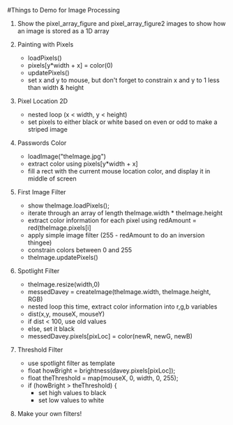 #Things to Demo for Image Processing

1. Show the pixel_array_figure and pixel_array_figure2 images to show how an image is stored as a 1D array

2. Painting with Pixels
	- loadPixels()
	- pixels[y*width + x] = color(0)
	- updatePixels()
	- set x and y to mouse, but don't forget to constrain x and y to 1 less than width & height

3. Pixel Location 2D
	- nested loop (x < width, y < height)
	- set pixels to either black or white based on even or odd to make a striped image

4. Passwords Color 
	- loadImage("theImage.jpg")
	- extract color using pixels[y*width + x]
	- fill a rect with the current mouse location color, and display it in middle of screen

5. First Image Filter
	- show theImage.loadPixels();
	- iterate through an array of length theImage.width * theImage.height
	- extract color information for each pixel using redAmount = red(theImage.pixels[i]
	- apply simple image filter (255 - redAmount to do an inversion thingee)
	- constrain colors between 0 and 255
	- theImage.updatePixels()

6. Spotlight Filter
	- theImage.resize(width,0)
	- messedDavey = createImage(theImage.width, theImage.height, RGB)
	- nested loop this time, extract color information into r,g,b variables
	- dist(x,y, mouseX, mouseY) 
	- if dist < 100, use old values
	- else, set it black
	- messedDavey.pixels[pixLoc] = color(newR, newG, newB)

7. Threshold Filter
	- use spotlight filter as template
	- float howBright = brightness(davey.pixels[pixLoc]);
	- float theThreshold = map(mouseX, 0, width, 0, 255);
	- if (howBright > theThreshold) {
		- set high values to black
		- set low values to white
		
8. Make your own filters!